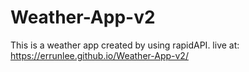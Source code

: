 # Weather-App-v2
This is a weather app created by using rapidAPI.
live at: https://errunlee.github.io/Weather-App-v2/
